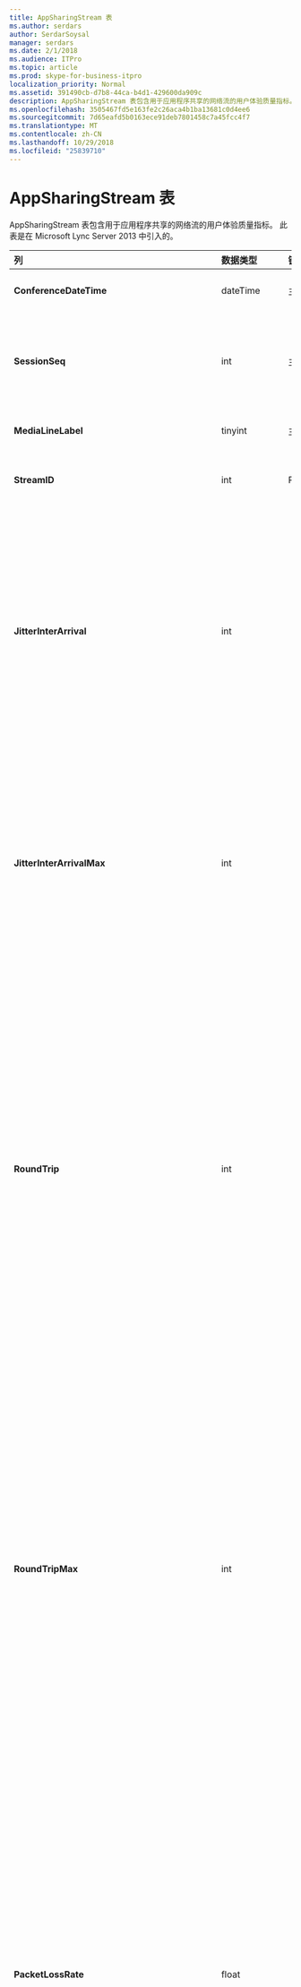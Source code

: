 ```yaml
---
title: AppSharingStream 表
ms.author: serdars
author: SerdarSoysal
manager: serdars
ms.date: 2/1/2018
ms.audience: ITPro
ms.topic: article
ms.prod: skype-for-business-itpro
localization_priority: Normal
ms.assetid: 391490cb-d7b8-44ca-b4d1-429600da909c
description: AppSharingStream 表包含用于应用程序共享的网络流的用户体验质量指标。 此表是在 Microsoft Lync Server 2013 中引入的。
ms.openlocfilehash: 3505467fd5e163fe2c26aca4b1ba13681c0d4ee6
ms.sourcegitcommit: 7d65eafd5b0163ece91deb7801458c7a45fcc4f7
ms.translationtype: MT
ms.contentlocale: zh-CN
ms.lasthandoff: 10/29/2018
ms.locfileid: "25839710"
---
```

# <a name="appsharingstream-table"></a>AppSharingStream 表
 
AppSharingStream 表包含用于应用程序共享的网络流的用户体验质量指标。 此表是在 Microsoft Lync Server 2013 中引入的。
  
|**列**|**数据类型**|**键/索引**|**详细信息**|
|:-----|:-----|:-----|:-----|
|**ConferenceDateTime** <br/> |dateTime  <br/> |主、 外  <br/> |日期和时间的会话开始。  <br/> |
|**SessionSeq** <br/> |int  <br/> |主、 外  <br/> |用于区分在相同日期和相同时间开始的会话的顺序标识符。  <br/> |
|**MediaLineLabel** <br/> |tinyint  <br/> |主、 外  <br/> | 请参阅[自 MediaLine Table](https://docs.microsoft.com/skypeforbusiness/schema-reference/quality-of-experience-qoe-database-schema/medialine-0)。 <br/> |
|**StreamID** <br/> |int  <br/> |Primary  <br/> |应用程序共享流的唯一标识符。  <br/> |
|**JitterInterArrival** <br/> |int  <br/> ||在 RTP 数据包到达之间检测到的平均抖动率。（抖动是针对呼叫的“不稳定性”的度量。）高抖动值通常是由拥塞或媒体服务器超载造成的，从而导致音频失真或丢失。  <br/> |
|**JitterInterArrivalMax** <br/> |int  <br/> ||最大 RTP 数据包到达之间检测的抖动。 （抖动是一种呼叫"抖动"）。高抖动值通常由拥塞或重载的媒体服务器上，并导致音频失真或丢失。  <br/> |
|**RoundTrip** <br/> |int  <br/> ||实时传输协议数据包来往于另一个终结点所需的平均时间量（以毫秒为单位）。来回行程的时间小于或等于 200 毫秒被视为质量可接受。  <br/> 高来回行程时间值可能是由国际呼叫路由、路由配置错误或媒体服务器超载造成的，从而导致双向实时音频对话存在问题。  <br/> |
|**RoundTripMax** <br/> |int  <br/> ||最大量 （以毫秒计） 所需的实时传输协议数据包传输到另一个终结点，然后再返回。 来回行程的时间小于或等于 200 毫秒被视为质量可接受。  <br/> 高来回行程时间值可能是由国际呼叫路由、路由配置错误或媒体服务器超载造成的，从而导致双向实时音频对话存在问题。  <br/> |
|**PacketLossRate** <br/> |float  <br/> ||平均实时传输协议 (RTP) 数据包丢失率。（当 RTP 数据包（一项用于在 Internet 中传输音频和视频的协议）无法到达其目标位置时，即发生数据包丢失。）高丢失率通常是由拥塞、带宽不足、无线拥塞/干扰或媒体服务器超载造成的。数据包丢失通常导致音频失真或丢失。  <br/> |
|**PacketLossRateMax** <br/> |float  <br/> ||实时传输协议 (RTP) 数据包丢失的最大速率。 （数据包丢失发生时未能达到其目标 RTP 数据包，用于通过 Internet 传输音频和视频的协议）。由拥塞; 通常导致高丢失率缺少的带宽;无线拥塞或干扰;或重载的媒体服务器。 数据包丢失通常导致音频失真或丢失。  <br/> |
|**PacketUtilization** <br/> |int  <br/> ||发送的数据包的数目。  <br/> |
|**BandwidthEst** <br/> |int  <br/> ||可在会话结束的估计单向带宽。 报告以位 / 秒。  <br/> |
|**AppSharingPayloadDescription** <br/> |int  <br/> ||应用程序共享负载的描述。  <br/> |
|**RelativeOneWayTotal** <br/> |float  <br/> ||单向滞后时间总量。 相对单向延迟测量客户端和服务器之间的延迟。  <br/> |
|**RelativeOneWayAverage** <br/> |float  <br/> ||单向延迟的平均量。 相对单向延迟测量客户端和服务器之间的延迟。  <br/> |
|**RelativeOneWayMax** <br/> |float  <br/> ||最大单向滞后时间量。 相对单向延迟测量客户端和服务器之间的延迟。  <br/> |
|**RelativeOneWayBurstOccurrences** <br/> |int  <br/> ||总单向的突发发生次数。 "突发"传输是其中数据排列中而不是稳定的不可预知间歇传输。 此指标来衡量客户端和服务器之间的数据流。  <br/> |
|**RelativeOneWayBurstDensity** <br/> |float  <br/> ||总单向的突发密度。 "突发"传输是其中数据排列中而不是稳定的不可预知间歇传输。 此指标来衡量客户端和服务器之间的数据流。  <br/> |
|**RelativeOneWayBurstDuration** <br/> |float  <br/> ||总单向的突发持续时间。 "突发"传输是其中数据排列中而不是稳定的不可预知间歇传输。 此指标来衡量客户端和服务器之间的数据流。  <br/> |
|**RelativeOneWayGapOccurrences** <br/> |int  <br/> ||总单向的间隙发生次数。 "突发"传输是传输其中数据排列中而不是稳定流; 无法预料间歇间隙指示这些间歇之间的延迟。 此指标来衡量客户端和服务器之间的数据流。  <br/> |
|**RelativeOneWayGapDensity** <br/> |float  <br/> ||总单向的间隙密度。 "突发"传输是传输其中数据排列中而不是稳定流; 无法预料间歇间隙指示这些间歇之间的延迟。 此指标来衡量客户端和服务器之间的数据流。  <br/> |
|**RelativeOneWayGapDuration** <br/> |float  <br/> ||总单向的间隙持续时间。 "突发"传输是传输其中数据排列中而不是稳定流; 无法预料间歇间隙指示这些间歇之间的延迟。 此指标来衡量客户端和服务器之间的数据流。  <br/> |
|**ApplicationSharingType** <br/> |varChar(256)  <br/> ||应用程序角色 （共享者或查看器） 和内容类型。  <br/> |
|**RDPTileProcessingLatencyTotal** <br/> |float  <br/> ||远程桌面协议 (RDP) 图块的总处理时间。 更高的总等于查看体验中较长的延迟。  <br/> |
|**RDPTileProcessingLatencyAverage** <br/> |float  <br/> ||远程桌面协议 (RDP) 的平均处理时间平铺。 更高的总等于查看体验中较长的延迟。  <br/> |
|**RDPTileProcessingLatencyMax** <br/> |float  <br/> ||远程桌面协议 (RDP) 图块的最长处理时间。 更高的总等于查看体验中较长的延迟。  <br/> |
|**RDPTileProcessingLatencyBurstOccurrences** <br/> |int  <br/> ||在远程桌面协议 (RDP) 图块的处理时间突发发生次数。 "突发"传输是其中数据排列中而不是稳定的不可预知间歇传输。  <br/> |
|**RDPTileProcessingLatencyBurstDensity** <br/> |float  <br/> ||远程桌面协议 (RDP) 图块的处理时间中的突发密度。 "突发"传输是其中数据排列中而不是稳定的不可预知间歇传输。  <br/> |
|**RDPTileProcessingLatencyBurstDuration** <br/> |float  <br/> ||突发持续时间在远程桌面协议 (RDP) 图块的处理时间。 "突发"传输是其中数据排列中而不是稳定的不可预知间歇传输。  <br/> |
|**RDPTileProcessingLatencyGapOccurrences** <br/> |int  <br/> ||远程桌面协议 (RDP) 图块的处理时间中的间隙发生次数。  <br/> |
|**RDPTileProcessingLatencyGapDensity** <br/> |float  <br/> ||远程桌面协议 (RDP) 图块的处理时间中的间隙密度。 低的间隙密度等于更好的观看体验。  <br/> |
|**RDPTileProcessingLatencyGapDuration** <br/> |float  <br/> ||远程桌面协议 (RDP) 图块的处理时间间隙持续时间。 简短的间隙持续时间相当于更好的观看体验。  <br/> |
|**CaptureTileRateTotal** <br/> |float  <br/> ||（以每秒的图块） 捕获图块的总速率。  <br/> |
|**CaptureTileRateAverage** <br/> |float  <br/> ||平均速率 （以每秒的图块） 捕获图块数为单位。  <br/> |
|**CaptureTileRateMax** <br/> |float  <br/> ||（以每秒的图块） 捕获图块的最大速率。  <br/> |
|**CaptureTileRateBurstOccurrences** <br/> |int  <br/> ||速率 （以每秒的图块） 捕获图块的突发发生次数。  <br/> |
|**CaptureTileRateBurstDensity** <br/> |float  <br/> ||（以每秒的图块） 捕获图块速率的突发密度。  <br/> |
|**CaptureTileRateBurstDuration** <br/> |float  <br/> ||（以每秒的图块） 捕获图块速率的突发持续时间。  <br/> |
|**CaptureTileRateGapOccurrences** <br/> |int  <br/> ||（以每秒的图块） 捕获图块速率的间隙发生次数。  <br/> |
|**CaptureTileRateGapDensity** <br/> |float  <br/> ||（以每秒的图块） 捕获图块速率的间隙密度。  <br/> |
|**CaptureTileRateGapDuration** <br/> |float  <br/> ||（以每秒的图块） 捕获图块速率的间隙持续时间。  <br/> |
|**SpoiledTilePercentTotal** <br/> |float  <br/> ||未送达查看器，但已而被丢弃和已被新鲜内容覆盖的内容的总百分比。  <br/> |
|**SpoiledTilePercentAverage** <br/> |float  <br/> ||未送达查看器，但已而被丢弃和已被新鲜内容覆盖的内容的平均百分比。  <br/> |
|**SpoiledTilePercentMax** <br/> |float  <br/> ||未送达查看器，但已而被丢弃和已被新鲜内容覆盖的内容的最大百分比。  <br/> |
|**SpoiledTilePercentBurstOccurrences** <br/> |int  <br/> ||突发发生次数未到达查看器，但已而被丢弃和已被新鲜内容覆盖的内容。  <br/> |
|**SpoiledTilePercentBurstDensity** <br/> |float  <br/> ||突发密度未到达查看器，但已而被丢弃和已被新鲜内容覆盖的内容。  <br/> |
|**SpoiledTilePercentBurstDuration** <br/> |float  <br/> ||突发持续时间没有到达查看器，但已而被丢弃和已被新鲜内容覆盖的内容。  <br/> |
|**SpoiledTilePercentGapOccurrences** <br/> |int  <br/> ||未送达查看器，但已而被丢弃和已被新鲜内容覆盖的内容的间隙发生次数。  <br/> |
|**SpoiledTilePercentGapDensity** <br/> |float  <br/> ||未送达查看器，但已而被丢弃和已被新鲜内容覆盖的内容的间隙密度。  <br/> |
|**SpoiledTilePercentGapDuration** <br/> |float  <br/> ||未送达查看器，但已而被丢弃和已被新鲜内容覆盖的内容的间隙持续时间。  <br/> |
|**ScrapingFrameRateTotal** <br/> |float  <br/> ||总从图形源擦除的帧数。  <br/> |
|**ScrapingFrameRateAverage** <br/> |float  <br/> ||平均从图形源擦除的帧数。  <br/> |
|**ScrapingFrameRateMax** <br/> |float  <br/> ||最大从图形源擦除的帧数。  <br/> |
|**ScrapingFrameRateBurstOccurrences** <br/> |int  <br/> ||从图形源擦除的帧数的突发发生次数。  <br/> |
|**ScrapingFrameRateBurstDensity** <br/> |float  <br/> ||从图形源擦除的帧数的突发密度。  <br/> |
|**ScrapingFrameRateBurstDuration** <br/> |float  <br/> ||从图形源擦除的帧数的突发持续时间。  <br/> |
|**ScrapingFrameRateGapOccurrences** <br/> |int  <br/> ||从图形源擦除的帧数的间隙发生次数。  <br/> |
|**ScrapingFrameRateGapDensity** <br/> |float  <br/> ||从图形源擦除的帧数的间隙密度。  <br/> |
|**ScrapingFrameRateGapDuration** <br/> |float  <br/> ||从图形源擦除的帧数的间隙持续时间。  <br/> |
|**IncomingTileRateTotal** <br/> |float  <br/> ||查看者收到的总传入帧速率。  <br/> |
|**IncomingTileRateAverage** <br/> |float  <br/> ||查看者收到的平均传入帧速率。  <br/> |
|**IncomingTileRateMax** <br/> |float  <br/> ||查看者收到，最大传入图块速率。  <br/> |
|**IncomingTileRateBurstOccurrences** <br/> |int  <br/> ||查看者收到的传入图块速率的突发发生次数。  <br/> |
|**IncomingTileRateBurstDensity** <br/> |float  <br/> ||查看者收到的传入图块速率的突发密度。  <br/> |
|**IncomingTileRateBurstDuration** <br/> |float  <br/> ||查看者收到的传入图块速率的突发持续时间。  <br/> |
|**IncomingTileRateGapOccurrences** <br/> |int  <br/> ||查看者收到的传入图块速率的间隙发生次数。  <br/> |
|**IncomingTileRateGapDensity** <br/> |float  <br/> ||查看者收到的传入图块速率的间隙密度。  <br/> |
|**IncomingTileRateGapDuration** <br/> |float  <br/> ||查看者收到的传入图块速率的间隙持续时间。  <br/> |
|**IncomingFrameRateTotal** <br/> |float  <br/> ||查看者收到的总传入帧速率。  <br/> |
|**IncomingFrameRateAverage** <br/> |float  <br/> ||查看者收到的平均传入帧速率。  <br/> |
|**IncomingFrameRateMax** <br/> |float  <br/> ||查看者收到的最大传入帧速率。  <br/> |
|**IncomingFrameRateBurstOccurrences** <br/> |int  <br/> ||查看者收到的传入帧速率的突发发生次数。  <br/> |
|**IncomingFrameRateBurstDensity** <br/> |float  <br/> ||查看者收到的传入帧速率的突发密度。  <br/> |
|**IncomingFrameRateBurstDuration** <br/> |float  <br/> ||查看者收到的传入帧速率的突发持续时间。  <br/> |
|**IncomingFrameRateGapOccurrences** <br/> |int  <br/> ||查看者收到的传入帧速率的间隙发生次数。  <br/> |
|**IncomingFrameRateGapDensity** <br/> |float  <br/> ||查看者收到的传入帧速率的间隙密度。  <br/> |
|**IncomingFrameRateDuration** <br/> |float  <br/> ||查看者收到的传入帧速率的间隙持续时间。  <br/> |
|**OutgoingTileRateTotal** <br/> |float  <br/> ||发件人的总传出图块速率。  <br/> |
|**OutgoingTileRateAverage** <br/> |float  <br/> ||发件人的平均传出图块速率。  <br/> |
|**OutgoingTileRateMax** <br/> |float  <br/> ||发件人的最大传出图块速率。  <br/> |
|**OutgoingTileRateBurstOccurrences** <br/> |int  <br/> ||发送者的传出图块速率的突发发生次数。  <br/> |
|**OutgoingTileRateBurstDensity** <br/> |float  <br/> ||发送者的传出图块速率的突发密度。  <br/> |
|**OutgoingTileRateBurstDuration** <br/> |float  <br/> ||发件人的传出图块速率的突发持续时间。  <br/> |
|**OutgoingTileRateGapOccurrences** <br/> |int  <br/> ||间隙发生次数的传出图块速率的发件人。  <br/> |
|**OutgoingTileRateGapDensity** <br/> |float  <br/> ||发送者的传出图块速率的间隙密度。  <br/> |
|**OutgoingTileRateGapDuration** <br/> |float  <br/> ||发送者的传出图块速率的间隙持续时间。  <br/> |
|**OutgoingFrameRateTotal** <br/> |float  <br/> ||发件人的总传出帧速率。  <br/> |
|**OutgoingFrameRateAverage** <br/> |float  <br/> ||发件人的平均传出帧速率。  <br/> |
|**OutgoingFrameRateMax** <br/> |float  <br/> ||发件人的最大传出帧速率。  <br/> |
|**OutgoingFrameRateBurstOccurrences** <br/> |int  <br/> ||发送者的传出帧速率的突发发生次数。  <br/> |
|**OutgoingFrameRateBurstDensity** <br/> |float  <br/> ||发送者的传出帧速率的突发密度。  <br/> |
|**OutgoingFrameRateBurstDuration** <br/> |float  <br/> ||发件人的传出帧速率的突发持续时间。  <br/> |
|**OutgoingFrameRateGapOccurrences** <br/> |int  <br/> ||间隙发生次数的传出帧速率的发件人。  <br/> |
|**OutgoingFrameRateGapDensity** <br/> |float  <br/> ||发送者的传出帧速率的间隙密度。  <br/> |
|**OutgoingFrameRateGapDuration** <br/> |float  <br/> ||发送者的传出帧速率的间隙持续时间。  <br/> |
|**AverageRectangleHeight** <br/> |int  <br/> ||平均视频分辨率高度，以像素为单位。  <br/> |
|**AverageRectangleWidth** <br/> |int  <br/> ||平均视频分辨率宽度，以像素为单位。  <br/> |
|**入站** <br/> |bit  <br/> ||入站传输的平均帧速率 （以每秒帧数）。  <br/> |
|**出站** <br/> |bit  <br/> ||出站传输的平均帧速率 （以每秒帧数）。  <br/> |
|**SenderIsCallerPAI** <br/> |bit  <br/> ||1 表示流方向从呼叫者到被叫方。  <br/> 0 表示流方向从被叫方到呼叫者。  <br/> |
   

